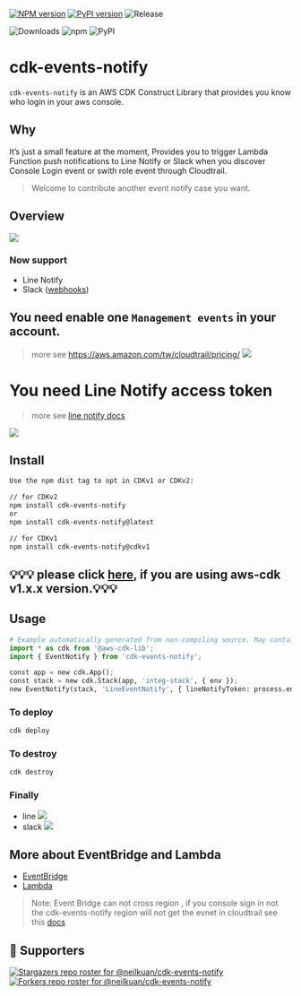 [![NPM version](https://badge.fury.io/js/cdk-events-notify.svg)](https://badge.fury.io/js/cdk-events-notify)
[![PyPI version](https://badge.fury.io/py/cdk-events-notify.svg)](https://badge.fury.io/py/cdk-events-notify)
![Release](https://github.com/neilkuan/cdk-s3bucket/workflows/release/badge.svg)

![Downloads](https://img.shields.io/badge/-DOWNLOADS:-brightgreen?color=gray)
![npm](https://img.shields.io/npm/dt/cdk-events-notify?label=npm&color=orange)
![PyPI](https://img.shields.io/pypi/dm/cdk-events-notify?label=pypi&color=blue)

# cdk-events-notify

`cdk-events-notify` is an AWS CDK Construct Library that provides you know who login in your aws console.

## Why

It’s just a small feature at the moment,
Provides you to trigger Lambda Function push notifications to Line Notify or Slack when you discover Console Login event or swith role event through Cloudtrail.

> Welcome to contribute another event notify case you want.

## Overview

![](./images/overview.png)

### Now support

* Line Notify
* Slack ([webhooks](https://api.slack.com/messaging/webhooks#posting_with_webhooks))

## You need enable one `Management events` in your account.

> more see https://aws.amazon.com/tw/cloudtrail/pricing/
> ![](./images/management-events.png)

# You need Line Notify access token

> more see [line notify docs](https://notify-bot.line.me/doc/en/)

![](./images/access-token.png)

## Install

```bash
Use the npm dist tag to opt in CDKv1 or CDKv2:

// for CDKv2
npm install cdk-events-notify
or
npm install cdk-events-notify@latest

// for CDKv1
npm install cdk-events-notify@cdkv1
```

## 💡💡💡 please click [here](https://github.com/neilkuan/cdk-events-notify/tree/cdkv1#readme), if you are using aws-cdk v1.x.x version.💡💡💡

## Usage

```python
# Example automatically generated from non-compiling source. May contain errors.
import * as cdk from '@aws-cdk-lib';
import { EventNotify } from 'cdk-events-notify';

const app = new cdk.App();
const stack = new cdk.Stack(app, 'integ-stack', { env });
new EventNotify(stack, 'LineEventNotify', { lineNotifyToken: process.env.LINE_NOTIFY_TOKEN });
```

### To deploy

```bash
cdk deploy
```

### To destroy

```bash
cdk destroy
```

### Finally

* line
  ![](./images/line-chat.jpg)
* slack
  ![](./images/slack.jpg)

## More about EventBridge and Lambda

* [EventBridge](https://docs.aws.amazon.com/eventbridge/latest/userguide/aws-events.html)
* [Lambda](https://docs.aws.amazon.com/lambda/latest/dg/welcome.html)

> Note: Event Bridge can not cross region , if you console sign in not the cdk-events-notify region will not get the evnet in cloudtrail see this [docs](https://docs.aws.amazon.com/IAM/latest/UserGuide/cloudtrail-integration.html#cloudtrail-integration_signin-regions)

## :clap:  Supporters

[![Stargazers repo roster for @neilkuan/cdk-events-notify](https://reporoster.com/stars/neilkuan/cdk-events-notify)](https://github.com/neilkuan/cdk-events-notify/stargazers)
[![Forkers repo roster for @neilkuan/cdk-events-notify](https://reporoster.com/forks/neilkuan/cdk-events-notify)](https://github.com/neilkuan/cdk-events-notify/network/members)
